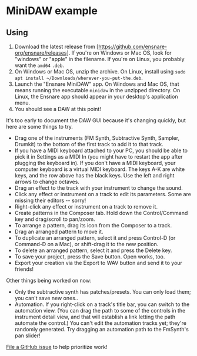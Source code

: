 # MiniDAW example

## Using

1. Download the latest release from
   [https://github.com/ensnare-org/ensnare/releases]. If you're on Windows or
   Mac OS, look for "windows" or "apple" in the filename. If you're on Linux,
   you probably want the `amd64` `.deb`.
2. On Windows or Mac OS, unzip the archive. On Linux, install using
   `sudo apt install ~/Downloads/wherever-you-put-the.deb`.
3. Launch the "Ensnare MiniDAW" app. On Windows and Mac OS, that means running
   the executable `minidaw` in the unzipped directory. On Linux, the Ensnare app
   should appear in your desktop's application menu.
4. You should see a DAW at this point!

It's too early to document the DAW GUI because it's changing quickly, but here
are some things to try.

- Drag one of the instruments (FM Synth, Subtractive Synth, Sampler, Drumkit) to
  the bottom of the first track to add it to that track.
- If you have a MIDI keyboard attached to your PC, you should be able to pick it
  in Settings as a MIDI In (you might have to restart the app after plugging the
  keyboard in). If you don't have a MIDI keyboard, your computer keyboard is a
  virtual MIDI keyboard. The keys A-K are white keys, and the row above has the
  black keys. Use the left and right arrows to change octaves.
- Drag an effect to the track with your instrument to change the sound.
- Click any effect or instrument on a track to edit its parameters. Some are
  missing their editors -- sorry!
- Right-click any effect or instrument on a track to remove it.
- Create patterns in the Composer tab. Hold down the Control/Command key and
  drag/scroll to pan/zoom.
- To arrange a pattern, drag its icon from the Composer to a track.
- Drag an arranged pattern to move it.
- To duplicate an arranged pattern, select it and press Control-D (or Command-D
  on a Mac), or shift-drag it to the new position.
- To delete an arranged pattern, select it and press the Delete key.
- To save your project, press the Save button. Open works, too.
- Export your creation via the Export to WAV button and send it to your friends!

Other things being worked on now:

- Only the subtractive synth has patches/presets. You can only load them; you
  can't save new ones..
- Automation. If you right-click on a track's title bar, you can switch to the
  automation view. (You can drag the path to some of the controls in the
  instrument detail view, and that will establish a link letting the path
  automate the control.) You can't edit the automation tracks yet; they're
  randomly generated. Try dragging an automation path to the FmSynth's pan
  slider!

[File a GitHub issue](https://github.com/ensnare-org/ensnare/issues) to help
prioritize work!
